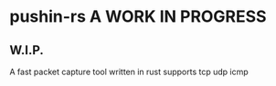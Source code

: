 # pushin-rs A WORK IN PROGRESS
## W.I.P.
A fast packet capture tool written in rust
supports tcp udp icmp
